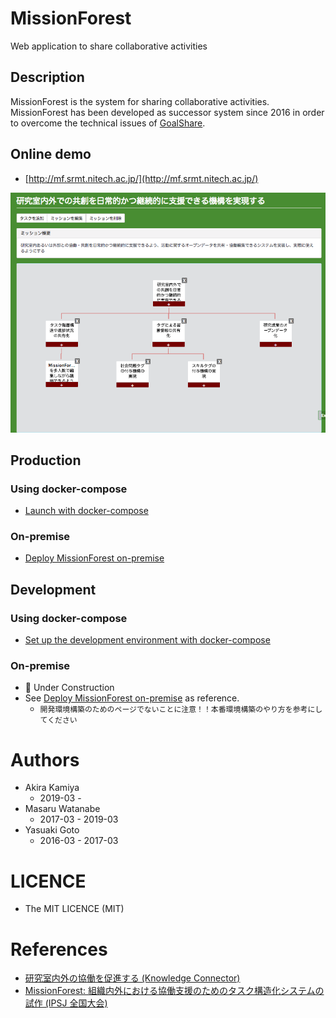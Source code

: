 MissionForest
====
Web application to share collaborative activities

## Description
MissionForest is the system for sharing collaborative activities.  
MissionForest has been developed as successor system since 2016 in order to overcome the technical issues of [GoalShare](https://github.com/srmtlab/GoalShare).  

## Online demo
- [http://mf.srmt.nitech.ac.jp/](http://mf.srmt.nitech.ac.jp/)

![Demo image](./docs/images/demo.png)

## Production
### Using docker-compose
- [Launch with docker-compose](./docs/prod/docker-compose.md)

### On-premise
- [Deploy MissionForest on-premise](./docs/prod/on-premise.md)

## Development
### Using docker-compose
- [Set up the development environment with docker-compose](./docs/dev/docker-compose.md)

### On-premise
- :construction: Under Construction
- See [Deploy MissionForest on-premise](./docs/prod/on-premise.md) as reference.
  - `開発環境構築のためのページでないことに注意！！本番環境構築のやり方を参考にしてください`

# Authors
- Akira Kamiya
  - 2019-03 - 
- Masaru Watanabe
  - 2017-03 - 2019-03
- Yasuaki Goto
  - 2016-03 - 2017-03
  
# LICENCE
- The MIT LICENCE (MIT)

# References
- [研究室内外の協働を促進する (Knowledge Connector)](http://idea.linkdata.org/idea/idea1s2394i)
- [MissionForest: 組織内外における協働支援のためのタスク構造化システムの試作 (IPSJ 全国大会)](https://ipsj.ixsq.nii.ac.jp/ej/?action=repository_uri&item_id=181580)
